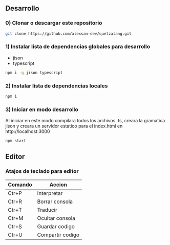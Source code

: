 ## Desarrollo

### 0) Clonar o descargar este repositorio

```bash
git clone https://github.com/alexsan-dev/quetzalang.git
```

### 1) Instalar lista de dependencias globales para desarrollo

- jison
- typescript

```bash
npm i -g jison typescript
```

### 2) Instalar lista de dependencias locales

```bash
npm i
```

### 3) Iniciar en modo desarrollo

Al iniciar en este modo compilara todos los archivos .ts, creara la gramatica jison y creara un servidor estatico para el index.html en http://localhost:3000

```bash
npm start
```

## Editor

### Atajos de teclado para editor

| Comando | Accion           |
| ------- | ---------------- |
| Ctr+P   | Interpretar      |
| Ctr+R   | Borrar consola   |
| Ctr+T   | Traducir         |
| Ctr+M   | Ocultar consola  |
| Ctr+S   | Guardar codigo   |
| Ctr+U   | Compartir codigo |
